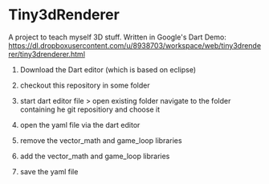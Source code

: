 Tiny3dRenderer
==============

A project to teach myself 3D stuff. Written in Google's Dart
Demo: https://dl.dropboxusercontent.com/u/8938703/workspace/web/tiny3drenderer/tiny3drenderer.html

1. Download the Dart editor (which is based on eclipse)
2. checkout this repository in some folder
3. start dart editor
	file > open existing folder
		navigate to the folder containing he git repositiory and choose it

4. open the yaml file via the dart editor
5. remove the vector_math and game_loop libraries 
6. add the vector_math and game_loop libraries 
7. save the yaml file
